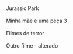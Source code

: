 <br>Jurassic Park</br>
<br>Minha mãe é uma peça 3</br>
<br>Filmes de terror</br>
<br>Outro filme - alterado</br>
